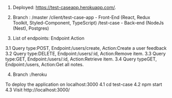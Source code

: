 1. Deployed: https://test-caseapp.herokuapp.com/.

2. Branch : /master
/client/test-case-app - Front-End (React, Redux Toolkit, Styled-Component, TypeScript)
/test-case - Back-end (NodeJs (Nest), Postgres)

3. List of endpoints: Endpoint Action

3.1 Query type:POST, Endpoint:/users/create, Action:Create a user feedback
3.2 Query type:DELETE, Endpoint:/users/:id, Action:Remove item.
3.3 Query type:GET, Endpoint:/users/:id, Action:Retrieve item.
3.4 Query typeGET, Endpoint:/users, Action:Get all notes.

4. Branch :/heroku

To deploy the application on localhost:3000
4.1 cd test-case
4.2 npm start
4.3 Visit http://localhost:3000/


